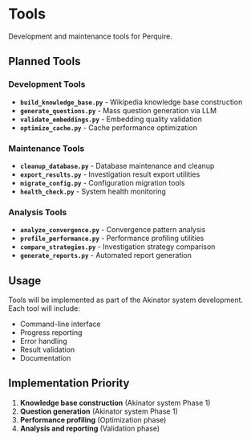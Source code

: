 # Tools

Development and maintenance tools for Perquire.

## Planned Tools

### Development Tools

- **`build_knowledge_base.py`** - Wikipedia knowledge base construction
- **`generate_questions.py`** - Mass question generation via LLM
- **`validate_embeddings.py`** - Embedding quality validation
- **`optimize_cache.py`** - Cache performance optimization

### Maintenance Tools

- **`cleanup_database.py`** - Database maintenance and cleanup
- **`export_results.py`** - Investigation result export utilities
- **`migrate_config.py`** - Configuration migration tools
- **`health_check.py`** - System health monitoring

### Analysis Tools

- **`analyze_convergence.py`** - Convergence pattern analysis
- **`profile_performance.py`** - Performance profiling utilities
- **`compare_strategies.py`** - Investigation strategy comparison
- **`generate_reports.py`** - Automated report generation

## Usage

Tools will be implemented as part of the Akinator system development. Each tool will include:

- Command-line interface
- Progress reporting
- Error handling
- Result validation
- Documentation

## Implementation Priority

1. **Knowledge base construction** (Akinator system Phase 1)
2. **Question generation** (Akinator system Phase 1)
3. **Performance profiling** (Optimization phase)
4. **Analysis and reporting** (Validation phase)
